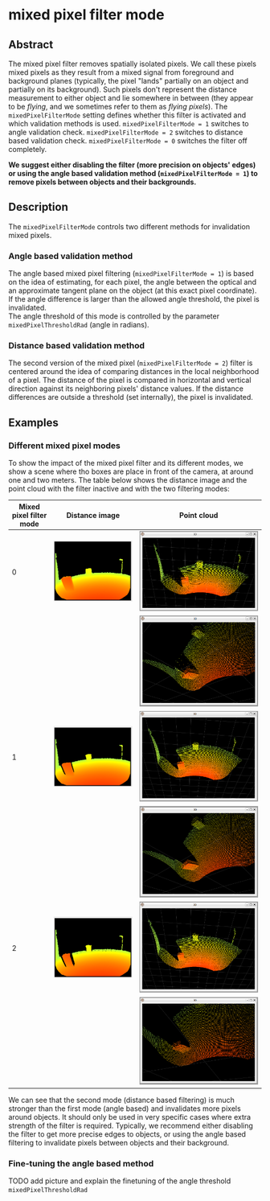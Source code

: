 # mixed pixel filter mode
## Abstract

The mixed pixel filter removes spatially isolated pixels. We call these pixels mixed pixels as they result from a mixed signal from foreground and background planes (typically, the pixel "lands" partially on an object and partially on its background). Such pixels don't represent the distance measurement to either object and lie somewhere in between (they appear to be *flying*, and we sometimes refer to them as *flying pixels*). The `mixedPixelFilterMode` setting defines whether this filter is activated and which validation methods is used. `mixedPixelFilterMode = 1` switches to angle validation check. `mixedPixelFilterMode = 2` switches to distance based validation check. `mixedPixelFilterMode = 0` switches the filter off completely.

**We suggest either disabling the filter (more precision on objects' edges) or using the angle based validation method (`mixedPixelFilterMode = 1`) to remove pixels between objects and their backgrounds.**


## Description
The `mixedPixelFilterMode` controls two different methods for invalidation mixed pixels.  

### Angle based validation method  
The angle based mixed pixel filtering (`mixedPixelFilterMode = 1`) is based on the idea of estimating, for each pixel, the angle between the optical and an approximate tangent plane on the object (at this exact pixel coordinate). If the angle difference is larger than the allowed angle threshold, the pixel is invalidated.  
The angle threshold of this mode is controlled by the parameter `mixedPixelThresholdRad` (angle in radians).

### Distance based validation method
The second version of the mixed pixel (`mixedPixelFilterMode = 2`) filter is centered around the idea of comparing distances in the local neighborhood of a pixel. The distance of the pixel is compared in horizontal and vertical direction against its neighboring pixels' distance values. If the distance differences are outside a threshold (set internally), the pixel is invalidated.

## Examples
### Different mixed pixel modes

To show the impact of the mixed pixel filter and its different modes, we show a scene where tho boxes are place in front of the camera, at around one and two meters. The table below shows the distance image and the point cloud with the filter inactive and with the two filtering modes:

| Mixed pixel filter mode| Distance image| Point cloud|
|--|--|--|
| 0| ![Mixed pixels filter disabled - distance](resources/mixed_pixel_0_distance.png)|![Mixed pixels filter disabled - view 1](resources/mixed_pixel_0_view1.png)|
| | | ![Mixed pixels filter disabled - view ](resources/mixed_pixel_0_view2.png)|
| 1| ![Mixed pixels filter 1 - distance](resources/mixed_pixel_1_distance.png)| ![Mixed pixels filter 1 - view 1](resources/mixed_pixel_1_view1.png)|
| | | ![Mixed pixels filter 1 - view ](resources/mixed_pixel_1_view2.png)|
| 2| ![Mixed pixels filter 2 - distance](resources/mixed_pixel_2_distance.png)| ![Mixed pixels filter 2 - view 1](resources/mixed_pixel_2_view1.png)|
| | | ![Mixed pixels filter 2 - view ](resources/mixed_pixel_2_view2.png)|
 
We can see that the second mode (distance based filtering) is much stronger than the first mode (angle based) and invalidates more pixels around objects. It should only be used in very specific cases where extra strength of the filter is required. Typically, we recommend either disabling the filter to get more precise edges to objects, or using the angle based filtering to invalidate pixels between objects and their background.

### Fine-tuning the angle based method
TODO add picture and explain the finetuning of the angle threshold `mixedPixelThresholdRad`




